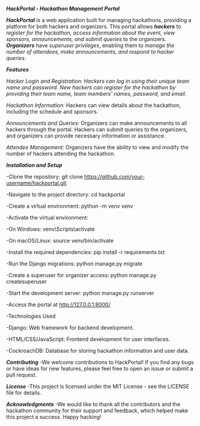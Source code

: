***HackPortal - Hackathon Management Portal***

***HackPortal*** is a web application built for managing hackathons, providing a platform for both hackers and organizers. This portal allows ***hackers*** to *register for the hackathon, access information about the event, view sponsors, announcements, and submit queries* to the organizers. ***Organizers*** have *superuser privileges*, enabling them to *manage the number of attendees, make announcements, and respond to hacker queries*.

***Features***


*Hacker Login and Registration:*
*Hackers can log in using their unique team name and password.*
*New hackers can register for the hackathon by providing their team name, team members' names, password, and email.*

*Hackathon Information:*
Hackers can view details about the hackathon, including the schedule and sponsors.

*Announcements and Queries:*
Organizers can make announcements to all hackers through the portal.
Hackers can submit queries to the organizers, and organizers can provide necessary information or assistance.

*Attendee Management:*
Organizers have the ability to view and modify the number of hackers attending the hackathon.

***Installation and Setup***
 
-Clone the repository: git clone https://github.com/your-username/hackportal.git

-Navigate to the project directory: cd hackportal

-Create a virtual environment: python -m venv venv

-Activate the virtual environment:

-On Windows: venv\Scripts\activate

-On macOS/Linux: source venv/bin/activate

-Install the required dependencies: pip install -r requirements.txt

-Run the Django migrations: python manage.py migrate

-Create a superuser for organizer access: python manage.py createsuperuser

-Start the development server: python manage.py runserver

-Access the portal at http://127.0.0.1:8000/

-Technologies Used

-Django: Web framework for backend development.

-HTML/CSS/JavaScript: Frontend development for user interfaces.

-CockroachDB: Database for storing hackathon information and user data.

***Contributing***
-We welcome contributions to HackPortal! If you find any bugs or have ideas for new features, please feel free to open an issue or submit a pull request.

***License***
-This project is licensed under the MIT License - see the LICENSE file for details.

***Acknowledgments***
-We would like to thank all the contributors and the hackathon community for their support and feedback, which helped make this project a success. Happy hacking!

